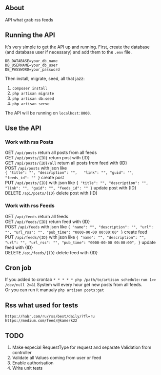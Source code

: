 
## About

API what grab rss feeds


## Running the API

It's very simple to get the API up and running. First, create the database (and database
user if necessary) and add them to the `.env` file.

```
DB_DATABASE=your_db_name
DB_USERNAME=your_db_user
DB_PASSWORD=your_password
```

Then install, migrate, seed, all that jazz:

1. `composer install`
2. `php artisan migrate`
3. `php artisan db:seed`
4. `php artisan serve`

The API will be running on `localhost:8000`.

## Use the API

### Work with rss Posts
GET `/api/posts` return all posts from all feeds  
GET `/api/posts/{ID}` return post with {ID}  
GET `/api/posts/{ID}/all` return all posts from feed with {ID}  
POST `/api/posts` with json like  
`{
    "title": "",
    "description": "",  
    "link": "",
    "guid": "",
    "feeds_id": ""
}` create post  
PUT `/api/posts/{ID}` with json like 
`{
    "title": "",
    "description": "",
    "link": "",
    "guid": "",
    "feeds_id": ""
}` update post with {ID}  
DELETE `/api/posts/{ID}` delete post with {ID}  

### Work with rss Feeds
GET `/api/feeds` return all feeds  
GET `/api/feeds/{ID}` return feed with {ID}  
POST `/api/feeds` with json like 
`{
    "name": "",
    "description": "",
    "url": "",
    "url_rss": "",
    "pub_time": "0000-00-00 00:00:00"
}` create feed  
PUT `/api/feeds/{ID}` with json like 
`{
    "name": "",
    "description": "",
    "url": "",
    "url_rss": "",
    "pub_time": "0000-00-00 00:00:00",
}` update feed with {ID}  
DELETE `/api/feeds/{ID}` delete feed with {ID}  

## Cron job

If you added to crontab `* * * * * php /path/to/artisan schedule:run 1>> /dev/null 2>&1` System will every hour get new posts from all feeds.  
Or you can run it manualy `php artisan posts:get`

## Rss what used for tests
`https://habr.com/ru/rss/best/daily/?fl=ru`
`https://medium.com/feed/@kamerk22`


## TODO
1. Make especial RequestType for request and separate Validation from controller
2. Validate all Values coming from user or feed
3. Enable authorisation
4. Write unit tests